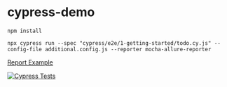 # cypress-demo

`npm install`

`npx cypress run --spec "cypress/e2e/1-getting-started/todo.cy.js" --config-file additional.config.js --reporter mocha-allure-reporter`

[Report Example](https://pvarenik.github.io/cypress-demo/)

[![Cypress Tests](https://github.com/pvarenik/playwright-demo/actions/workflows/playwright.yml/badge.svg?branch=master)](https://github.com/pvarenik/cypress-demo/actions/workflows/main.yml)
